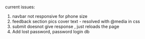 current issues:

1. navbar not responsive for phone size
2. feedback section pics cover text - resolved with @media in css
3. submit doesnot give response , just reloads the page
4. Add lost password, password login db
